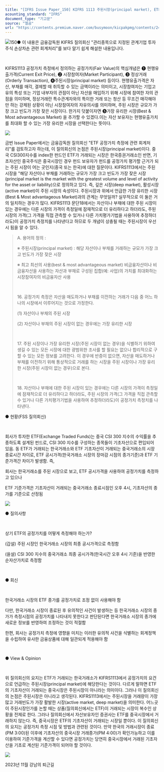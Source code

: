 ```yaml
---
title: "[IFRS Issue Paper_150] KIFRS 1113 주된시장(principal market), ETF 공정가치 측정에 관한 회계처리(FSS질의회신 해설)"
acounting_standard: "IFRS"
document_type: "기고문"
source: "엘곰"
url: "https://contents.premium.naver.com/busymoon/kicpakpmg/contents/240711155453846ev"
---
```

![](https://n2.news.naver.com/l.gif?type=content)150● 이 내용은 금융감독원 KIFRS 질의회신 "관리종목으로 지정된 관계기업 투자주식 손상차손 관련 회계처리"를 보다 알기 쉽게 해설한 내용입니다.

​

KIFRS1113 공정가치 측정에서 정의하는 공정가치(Fair Value)의 핵심개념은 ➊ 현행유출가격(Current Exit Price), ➋ 시장참여자(Market Participant), ➌ 정상거래(Orderly Transaction), ➍주된시장(principal market) 등이다. 현행유출가격은 자산, 부채를 매각, 결제할 때 취득할 수 있는 금액이라는 의미이고, 시장참여자는 기업고유의 특성 또는 기업 내부자의 관점이 아닌 자산을 매입하기 위해 시장에 참여한 자의 관점을 의미하며, 정상거래란 특수관계자와의 특이한 거래 또는 청산 등 무조건 매각해야만 하는 강제된 상황이 아닌 시장참여자의 자유의사를 의미하며, 주된 시장은 규모가 가장 크고 빈도가 가장 잦은 시장이다. 한가지 덧붙이자면 ➎가장 유리한 시장(Best & Most advantageous Market) 을 추가할 수 있겠다.이는 자산 보유자는 현행유출가치를 최대화 할 수 있는 가장 유리한 시장을 선택한다는 뜻이다.

![](https://dthumb-phinf.pstatic.net/dthumb?src=%22https://postfiles.pstatic.net/MjAyMzExMjBfMjA4/MDAxNzAwNDcwMjYwNDI4.W1mx96TGjBvInPbX1IARwDTIaMfX7XtozRf1XFfLdvkg.XnfwKOJYXCU8z0HCt0nslodjh6mk3AcKt02xA6DPPnYg.PNG.busymoon/image.png?type=w773%22&service=scs&type=w800)

금번 Issue Paper에서는 금융감독원 질의회신 "ETF 공정가치 측정에 관련 회계처리"를 검토하고자 하는데, 이 질의회신의 논점은 주된시장(principal market)이다. 중국 CSI300지수를 index한 펀드인 ETF가 거래되는 시장은 한국증권거래소인 반면, 기초자산인 중국주식은 중국시장인 경우 펀드 보유자가 펀드를 공정가치 평가할 근거가 되는 주된 시장이 어는 곳인지(중국 또는 한국)에 대한 질문이다. KIFRS1113에서는 주된 시장을 "해당 자산이나 부채를 거래하는 규모가 가장 크고 빈도가 가장 잦은 시장(principal market is the market with the greatest volume and level of activity for the asset or liability)으로 정의하고 있다. 즉, 깊은 시장(deep market), 활성시장(active market)이 주된 시장의 속성이다. 주된시장과 위에서 언급한 가장 유리한 시장(Best & Most advantageous Market)과의 관계는 무엇일까? 실무적으로 이 둘은 거의 일치하는 경우가 많다. KIFRS1113 문단18에서는 자산이나 부채에 대한 주된 시장이 있는 경우에는 다른 시장의 가격이 측정일에 잠재적으로 더 유리하다고 하더라도, 주된 시장의 가격(그 가격을 직접 관측할 수 있거나 다른 가치평가기법을 사용하여 추정하더라도)이 공정가치 측정치를 나타낸다고 하므로 두 개념이 상충될 때는 주된시장이 우선시 됨을 알 수 있다.

> A. 용어의 정의 :
> 
> ※ 주된시장(principal market) : 해당 자산이나 부채를 거래하는 규모가 가장 크고 빈도가 가장 잦은 시장
> 
> ※ 최고 최선의 사용(best & most advantageous market) 비금융자산이나 비금융자산을 사용하는 자산과 부채로 구성된 집합(예: 사업)의 가치를 최대화하는 시장참여자의 비금융자산 사용
> 
> ​
> 
> 16\. 공정가치 측정은 자산을 매도하거나 부채를 이전하는 거래가 다음 중 어느 하나의 시장에서 이루어지는 것으로 가정한다.
> 
> (1) 자산이나 부채의 주된 시장
> 
> (2) 자산이나 부채의 주된 시장이 없는 경우에는 가장 유리한 시장
> 
> ​
> 
> 17\. 주된 시장이나 가장 유리한 시장(주된 시장이 없는 경우)을 식별하기 위하여 생길 수 있는 모든 시장에 대한 광범위한 조사를 할 필요는 없으나 합리적으로 구할 수 있는 모든 정보를 고려한다. 이 경우에 반증이 없으면, 자산을 매도하거나 부채를 이전하기 위해 통상적으로 거래를 하는 시장을 주된 시장이나 가장 유리한 시장(주된 시장이 없는 경우)으로 본다.
> 
> ​
> 
> 18\. 자산이나 부채에 대한 주된 시장이 있는 경우에는 다른 시장의 가격이 측정일에 잠재적으로 더 유리하다고 하더라도, 주된 시장의 가격(그 가격을 직접 관측할 수 있거나 다른 가치평가기법을 사용하여 추정하더라도)이 공정가치 측정치를 나타낸다.

● 현황(FSS 질의회신)

​

회사가 투자한 ETF(Exchange Traded Funds)는 중국 CSI 300 지수의 수익률을 추종하도록 설계된 펀드로, CSI 300 지수를 구성하는 종목들이 기초자산으로 편입되어 있음. 동 ETF가 거래되는 한국거래소와 ETF 기초자산이 거래되는 중국거래소의 시장 종료시간 차이로, ETF 공시가격(한국거래소 시장의 장마감 시점의 종가기준)과 ETF 기준가격간 차이가 발생함. 즉,

회사는 한국거래소를 주된 시장으로 보고, ETF 공시가격을 사용하여 공정가치를 측정하고 있으나

ETF 기준가격은 기초자산이 거래되는 중국거래소 종료시점인 오후 4시, 기초자산의 종가를 기준으로 산정됨

![](https://dthumb-phinf.pstatic.net/dthumb?src=%22https://postfiles.pstatic.net/MjAyMzExMjBfMjMg/MDAxNzAwNDcwNDc1ODkx.z3TbkxLgRhRCZ1GKdcB61hGPfXXixL0lWl7pKyRtaGsg.1zHN7wgD7qdptoJQ0J5DpbxhKWypZblW_1fru5uge3Eg.PNG.busymoon/image.png?type=w773%22&service=scs&type=w800)

● 질의사항

​

상기 ETF의 공정가치를 어떻게 측정해야 하는가?

(갑설) 주된 시장인 한국거래소 시장의 최종 공시가격으로 측정함

(을설) CSI 300 지수의 중국거래소 최종 공시가격(한국시간 오후 4시 기준)을 반영한 순자산가치로 측정함

​

● 회신

​

한국거래소 시장의 ETF 종가를 공정가치로 조정 없이 사용해야 함

다만, 한국거래소 시장이 종료된 후 유의적인 사건이 발생하는 등 한국거래소 시장의 종가가 측정시점의 공정가치를 나타내지 못한다고 판단된다면 한국거래소 시장의 종가에 새로운 정보를 반영하여 조정하는 것이 적절함

한편, 회사는 공정가치 측정에 영향을 미치는 이러한 유의적 사건을 식별하는 회계정책을 수립하여 유사한 금융상품에 대해 일관되게 적용해야 함

​

● View & Opinion

​

위 질의회신의 요지는 ETF가 거래되는 한국거래소가 KIFRS1113에서 공정가치의 요건으로 언급하는 주된시장(principal market)에 해당한다는 것이다. 다르게 말하면 ETF의 기초자산이 거래되는 중국시장은 주된시장이 아니라는 의미이다. 그러나 이 질의회신의 논점은 주된시장은 아니라고 생각된다. KIFRS1113에서는 주된시장을 거래량이 가장 많고 거래빈도가 가장 활발한 시장(active market, deep market)을 의미한다. 어느곳이 주된시장인가를 논할 때는 상품(질의회신에서는 ETF)이 거래되는 시장이 복수인 상황을 전제로 한다. 그러나 질의회신에서 자산보유자인 증권사는 ETF를 중국시장에서 거래하지 않는다. 즉, 중국시장은 ETF의 기초자산이 거래되는 시장일 뿐이다. 이 질의회신의 요지는 공정가치 측정 시점 및 방법과 관련된 것이다. 만약 한국의 거래시장이 종료(PM 3:00)된 이후에 기초자산의 중국시장 거래종가(PM 4:00)가 확인가능하고 이를 이용하여 기준가격을 계산할 수 있다면 공정가치는 당연히 중국시장에서 거래된 기초자산을 기초로 계산된 기준가격이 되어야 할 것이다.

![](https://dthumb-phinf.pstatic.net/dthumb?src=%22https://postfiles.pstatic.net/MjAyMzExMjFfMTc3/MDAxNzAwNTM5MjI1Nzk2.e9fN-SWcJO7GbRt8zkuom7ujVlk9LlCxyCCLRreBHCAg.O3oCy7nBhdtwzIx59juCzJH-JiW8l--vT7yLI67dUfog.JPEG.busymoon/403420898_7683137051715365_6646314698102644573_n.jpg?type=w773%22&service=scs&type=w800)

2023년 11월 강남의 퇴근길

​

​

​